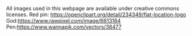 All images used in this webpage are available under creative commons licenses.
Red pin: https://openclipart.org/detail/234349/flat-location-logo
God:https://www.rawpixel.com/image/6613184
Pen:https://www.wannapik.com/vectors/38477
